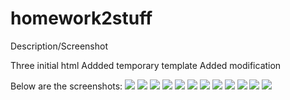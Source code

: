 # homework2stuff
Description/Screenshot

Three initial html
Addded temporary template 
Added modification

Below are the screenshots:
![](imagess:hw2/Screen%20Shot%202020-10-10%20at%209.47.45%20PM.png)
![](imagess:hw2/Screen%20Shot%202020-10-10%20at%209.22.22%20AM.png)
![](imagess:hw2/Screen%20Shot%202020-10-10%20at%208.22.39%20AM.png)
![](imagess:hw2/Screen%20Shot%202020-10-10%20at%208.22.25%20AM.png)
![](imagess:hw2/Screen%20Shot%202020-10-10%20at%208.22.07%20AM.png)
![](imagess:hw2/Screen%20Shot%202020-10-10%20at%207.26.37%20PM.png)
![](imagess:hw2/Screen%20Shot%202020-10-10%20at%203.10.43%20PM.png)
![](imagess:hw2/Screen%20Shot%202020-10-10%20at%203.10.38%20PM.png)
![](imagess:hw2/Screen%20Shot%202020-10-10%20at%203.10.29%20PM.png)
![](imagess:hw2/Screen%20Shot%202020-10-10%20at%203.10.09%20PM.png)
![](imagess:hw2/Screen%20Shot%202020-10-10%20at%2011.05.18%20PM.png)
![](imagess:hw2/Screen%20Shot%202020-10-10%20at%2011.05.05%20PM.png)
